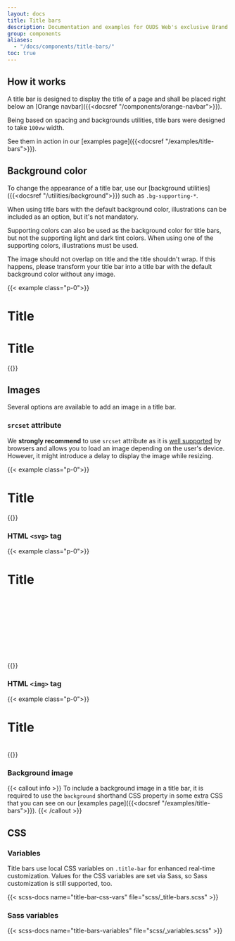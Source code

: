 ```yaml
---
layout: docs
title: Title bars
description: Documentation and examples for OUDS Web's exclusive Brand responsive title bars.
group: components
aliases:
  - "/docs/components/title-bars/"
toc: true
---
```


## How it works

A title bar is designed to display the title of a page and shall be placed right below an [Orange navbar]({{<docsref "/components/orange-navbar">}}).

Being based on spacing and backgrounds utilities, title bars were designed to take `100vw` width.

See them in action in our [examples page]({{<docsref "/examples/title-bars">}}).

## Background color

To change the appearance of a title bar, use our [background utilities]({{<docsref "/utilities/background">}}) such as `.bg-supporting-*`.

When using title bars with the default background color, illustrations can be included as an option, but it's not mandatory.

Supporting colors can also be used as the background color for title bars, but not the supporting light and dark tint colors. When using one of the supporting colors, illustrations must be used.

The image should not overlap on title and the title shouldn't wrap. If this happens, please transform your title bar into a title bar with the default background color without any image.

{{< example class="p-0">}}
<div class="title-bar">
  <div class="container-xxl">
    <h1 class="display-1">Title</h1>
  </div>
</div>

<div class="mt-3"></div>

<div class="bg-supporting-green title-bar" data-bs-theme="light">
  <div class="container-xxl">
    <h1 class="display-1">Title</h1>
    <picture>
      <source media="(min-width:1440px)" srcset="/docs/{{< param docs_version >}}/assets/img/title-bars-illustrations/illustration-1440.png">
      <source media="(min-width:1280px)" srcset="/docs/{{< param docs_version >}}/assets/img/title-bars-illustrations/illustration-1280.png">
      <source media="(min-width:1024px)" srcset="/docs/{{< param docs_version >}}/assets/img/title-bars-illustrations/illustration-1024.png">
      <source media="(min-width:768px)" srcset="/docs/{{< param docs_version >}}/assets/img/title-bars-illustrations/illustration-768.png">
      <source media="(min-width:480px)" srcset="/docs/{{< param docs_version >}}/assets/img/title-bars-illustrations/illustration-480.png">
      <source media="(min-width:320px)" srcset="/docs/{{< param docs_version >}}/assets/img/title-bars-illustrations/illustration-320.png">
      <img src="/docs/{{< param docs_version >}}/assets/img/title-bars-illustrations/illustration-320.png" alt="">
    </picture>
  </div>
</div>
{{</ example >}}

## Images

Several options are available to add an image in a title bar.

### `srcset` attribute

We **strongly recommend** to use `srcset` attribute as it is [well supported](https://caniuse.com/srcset) by browsers and allows you to load an image depending on the user's device. However, it might introduce a delay to display the image while resizing.

{{< example class="p-0">}}
<div class="bg-supporting-pink title-bar" data-bs-theme="light">
  <div class="container-xxl">
    <h1 class="display-1">Title</h1>
    <picture>
      <source media="(min-width:1440px)" srcset="/docs/{{< param docs_version >}}/assets/img/title-bars-illustrations/illustration-1440.png">
      <source media="(min-width:1280px)" srcset="/docs/{{< param docs_version >}}/assets/img/title-bars-illustrations/illustration-1280.png">
      <source media="(min-width:1024px)" srcset="/docs/{{< param docs_version >}}/assets/img/title-bars-illustrations/illustration-1024.png">
      <source media="(min-width:768px)" srcset="/docs/{{< param docs_version >}}/assets/img/title-bars-illustrations/illustration-768.png">
      <source media="(min-width:480px)" srcset="/docs/{{< param docs_version >}}/assets/img/title-bars-illustrations/illustration-480.png">
      <source media="(min-width:320px)" srcset="/docs/{{< param docs_version >}}/assets/img/title-bars-illustrations/illustration-320.png">
      <img src="/docs/{{< param docs_version >}}/assets/img/title-bars-illustrations/illustration-320.png" alt="">
    </picture>
  </div>
</div>
{{</ example >}}

### HTML `<svg>` tag

{{< example class="p-0">}}
<div class="bg-supporting-purple title-bar" data-bs-theme="light">
  <div class="container-xxl">
    <h1 class="display-1">Title</h1>
    <svg aria-hidden="true" focusable="false" width="1.8em"><use xlink:href="/docs/{{< param docs_version >}}/assets/img/ouds-web-sprite.svg#file-document"/></svg>
  </div>
</div>
{{</ example >}}

### HTML `<img>` tag

{{< example class="p-0">}}
<div class="bg-supporting-green title-bar" data-bs-theme="light">
  <div class="container-xxl">
    <h1 class="display-1">Title</h1>
    <img src="/docs/{{< param docs_version >}}/assets/img/title-bars-illustrations/illustration-320.png" alt="" class="d-sm-none">
    <img src="/docs/{{< param docs_version >}}/assets/img/title-bars-illustrations/illustration-480.png" alt="" class="d-none d-sm-block d-md-none">
    <img src="/docs/{{< param docs_version >}}/assets/img/title-bars-illustrations/illustration-768.png" alt="" class="d-none d-md-block d-lg-none">
    <img src="/docs/{{< param docs_version >}}/assets/img/title-bars-illustrations/illustration-1024.png" alt="" class="d-none d-lg-block d-xl-none">
    <img src="/docs/{{< param docs_version >}}/assets/img/title-bars-illustrations/illustration-1280.png" alt="" class="d-none d-xl-block d-xxl-none">
    <img src="/docs/{{< param docs_version >}}/assets/img/title-bars-illustrations/illustration-1440.png" alt="" class="d-none d-xxl-block">
  </div>
</div>
{{</ example >}}

### Background image

{{< callout info >}}
To include a background image in a title bar, it is required to use the `background` shorthand CSS property in some extra CSS that you can see on our [examples page]({{<docsref "/examples/title-bars">}}).
{{< /callout >}}

## CSS

### Variables

Title bars use local CSS variables on `.title-bar` for enhanced real-time customization. Values for the CSS variables are set via Sass, so Sass customization is still supported, too.

{{< scss-docs name="title-bar-css-vars" file="scss/_title-bars.scss" >}}

### Sass variables

{{< scss-docs name="title-bars-variables" file="scss/_variables.scss" >}}
